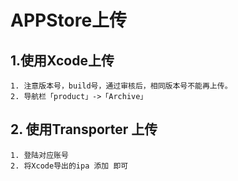 
# APPStore上传
## 1.使用Xcode上传
```
1. 注意版本号，build号，通过审核后，相同版本号不能再上传。
2. 导航栏「product」->「Archive」
```

## 2. 使用Transporter 上传
```
1. 登陆对应账号
2. 将Xcode导出的ipa 添加 即可
```

